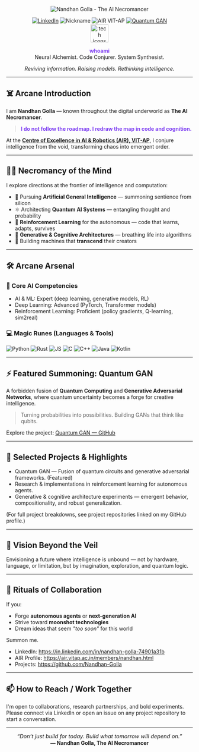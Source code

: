 <!--
   ███    ██  █████  ███    ██ ██████  ██   ██  █████  ███    ██  ██████  ███████ ███████ 
   ████   ██ ██   ██ ████   ██ ██   ██ ██   ██ ██   ██ ████   ██ ██       ██      ██   ██ 
   ██ ██  ██ ███████ ██ ██  ██ ██   ██ ███████ ███████ ██ ██  ██ ██   ███ █████   ████[...]
   ██  ██ ██ ██   ██ ██  ██ ██ ██   ██ ██   ██ ██   ██ ██  ██ ██ ██    ██ ██      ██   ██ 
   ██   ████ ██   ██ ██   ████ ██████  ██   ██ ██   ██ ██   ████  ██████  ███████ ██   ██ 
-->

<p align="center">
  <img src="https://readme-typing-svg.demolab.com?font=Fira+Code&weight=900&size=36&pause=1000&color=7E3FF2&center=true&vCenter=true&multiline=true&width=900&height=90&lines=Nandhan+Golla;The+AI+Necromancer" alt="Nandhan Golla - The AI Necromancer"/>
</p>

<p align="center">
  <a href="https://in.linkedin.com/in/nandhan-golla-74901a31b"><img src="https://img.shields.io/badge/LinkedIn-Connect-0A66C2?style=for-the-badge&logo=linkedin&logoColor=white" alt="LinkedIn"/></a>
  <img src="https://img.shields.io/badge/Nickname-The%20AI%20Necromancer-7e3ff2?style=for-the-badge&logo=ghost&logoColor=white" alt="Nickname"/>
  <img src="https://img.shields.io/badge/AIR%20VIT--AP-Member-2b2d42?style=for-the-badge&logo=academia&logoColor=white" alt="AIR VIT-AP"/>
  <a href="https://github.com/Nandhan-Golla/Quantum-GAN"><img src="https://img.shields.io/badge/Featured-Quantum%20GAN-ff00dd?style=for-the-badge&logo=quantconnect&logoColor=white" alt="Quantum GAN"/></a>
</p>

<div align="center" style="margin-top: -12px;">
  <img src="https://skillicons.dev/icons?i=python,rust,cpp,java,js,kotlin" height="48" alt="tech icons"/>
</div>

<p align="center"><strong><span style="color:#7e3ff2;">whoami</span></strong><br/>
Neural Alchemist. Code Conjurer. System Synthesist.</p>

<p align="center"><em>Reviving information. Raising models. Rethinking intelligence.</em></p>

---

## ☠️ Arcane Introduction

I am **Nandhan Golla** — known throughout the digital underworld as **The AI Necromancer**.

> <span style="color:#7e3ff2;"><strong>I do not follow the roadmap.
> I redraw the map in code and cognition.</strong></span>

At the [**Centre of Excellence in AI & Robotics (AIR), VIT-AP**](https://air.vitap.ac.in/members/nandhan.html), I conjure intelligence from the void, transforming chaos into emergent order.

---

## 🧙‍♂️ Necromancy of the Mind

I explore directions at the frontier of intelligence and computation:

- 🧠 Pursuing **Artificial General Intelligence** — summoning sentience from silicon  
- ⚛️ Architecting **Quantum AI Systems** — entangling thought and probability  
- 🤖 **Reinforcement Learning** for the autonomous — code that learns, adapts, survives  
- 🧬 **Generative & Cognitive Architectures** — breathing life into algorithms  
- 🌌 Building machines that **transcend** their creators

---

## 🛠️ Arcane Arsenal

### 🧠 Core AI Competencies
- AI & ML: Expert (deep learning, generative models, RL)
- Deep Learning: Advanced (PyTorch, Transformer models)
- Reinforcement Learning: Proficient (policy gradients, Q-learning, sim2real)

### 💻 Magic Runes (Languages & Tools)
<p>
  <img src="https://img.shields.io/badge/Python-3776AB?style=flat-square&logo=python&logoColor=white" alt="Python"/>
  <img src="https://img.shields.io/badge/Rust-000000?style=flat-square&logo=rust&logoColor=white" alt="Rust"/>
  <img src="https://img.shields.io/badge/JavaScript-F7DF1E?style=flat-square&logo=javascript&logoColor=black" alt="JS"/>
  <img src="https://img.shields.io/badge/C-00599C?style=flat-square&logo=c&logoColor=white" alt="C"/>
  <img src="https://img.shields.io/badge/C++-00599C?style=flat-square&logo=cpp&logoColor=white" alt="C++"/>
  <img src="https://img.shields.io/badge/Java-007396?style=flat-square&logo=java&logoColor=white" alt="Java"/>
  <img src="https://img.shields.io/badge/Kotlin-0095D5?style=flat-square&logo=kotlin&logoColor=white" alt="Kotlin"/>
</p>

---

## ⚡️ Featured Summoning: Quantum GAN

A forbidden fusion of **Quantum Computing** and **Generative Adversarial Networks**, where quantum uncertainty becomes a forge for creative intelligence.

> Turning probabilities into possibilities. Building GANs that think like qubits.

Explore the project: [Quantum GAN — GitHub](https://github.com/Nandhan-Golla/Quantum-GAN)

---

## 🔭 Selected Projects & Highlights

- Quantum GAN — Fusion of quantum circuits and generative adversarial frameworks. (Featured)
- Research & implementations in reinforcement learning for autonomous agents.
- Generative & cognitive architecture experiments — emergent behavior, compositionality, and robust generalization.

(For full project breakdowns, see project repositories linked on my GitHub profile.)

---

## 🔮 Vision Beyond the Veil

Envisioning a future where intelligence is unbound — not by hardware, language, or limitation, but by imagination, exploration, and quantum logic.

---

## 🤝 Rituals of Collaboration

If you:
- Forge **autonomous agents** or **next-generation AI**  
- Strive toward **moonshot technologies**  
- Dream ideas that seem *"too soon"* for this world

Summon me.

- LinkedIn: https://in.linkedin.com/in/nandhan-golla-74901a31b  
- AIR Profile: https://air.vitap.ac.in/members/nandhan.html  
- Projects: https://github.com/Nandhan-Golla

---

## 📫 How to Reach / Work Together

I'm open to collaborations, research partnerships, and bold experiments. Please connect via LinkedIn or open an issue on any project repository to start a conversation.

---

<p align="center">
  <em style="font-size:1.05em;">“Don’t just build for today. Build what tomorrow will depend on.”</em><br/>
  <strong>— Nandhan Golla, The AI Necromancer</strong>
</p>

<!-- Footer: small note about licensing or contributions can be added here -->
